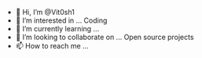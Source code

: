 - 👋 Hi, I’m @Vit0sh1
- 👀 I’m interested in ... Coding
- 🌱 I’m currently learning ...
- 💞️ I’m looking to collaborate on ... Open source projects
- 📫 How to reach me ...

<!---
Vit0sh1/Vit0sh1 is a ✨ special ✨ repository because its `README.md` (this file) appears on your GitHub profile.
You can click the Preview link to take a look at your changes.
--->
